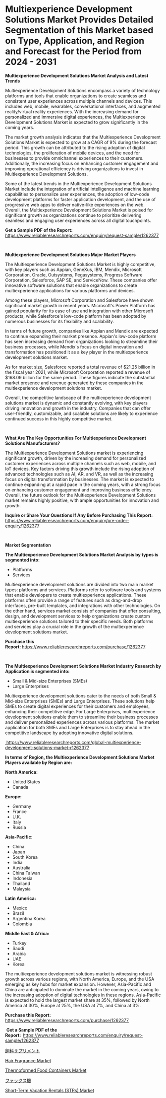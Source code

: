 <p><h1>Multiexperience Development Solutions Market Provides Detailed Segmentation of this Market based on Type, Application, and Region and Forecast for the Period from 2024 - 2031</h1></p><p><strong>Multiexperience Development Solutions Market Analysis and Latest Trends</strong></p>
<p><p>Multiexperience Development Solutions encompass a variety of technology platforms and tools that enable organizations to create seamless and consistent user experiences across multiple channels and devices. This includes web, mobile, wearables, conversational interfaces, and augmented reality/virtual reality experiences. With the increasing demand for personalized and immersive digital experiences, the Multiexperience Development Solutions Market is expected to grow significantly in the coming years.</p><p>The market growth analysis indicates that the Multiexperience Development Solutions Market is expected to grow at a CAGR of 9% during the forecast period. This growth can be attributed to the rising adoption of digital technologies, the proliferation of mobile devices, and the need for businesses to provide omnichannel experiences to their customers. Additionally, the increasing focus on enhancing customer engagement and improving operational efficiency is driving organizations to invest in Multiexperience Development Solutions.</p><p>Some of the latest trends in the Multiexperience Development Solutions Market include the integration of artificial intelligence and machine learning capabilities to personalize user experiences, the adoption of low-code development platforms for faster application development, and the use of progressive web apps to deliver native-like experiences on the web. Overall, the Multiexperience Development Solutions Market is poised for significant growth as organizations continue to prioritize delivering seamless and engaging user experiences across all digital touchpoints.</p></p>
<p><strong>Get a Sample PDF of the Report:&nbsp;</strong> <a href="https://www.reliableresearchreports.com/enquiry/request-sample/1262377">https://www.reliableresearchreports.com/enquiry/request-sample/1262377</a></p>
<p>&nbsp;</p>
<p><strong>Multiexperience Development Solutions Major Market Players</strong></p>
<p><p>The Multiexperience Development Solutions Market is highly competitive, with key players such as Appian, GeneXus, IBM, Mendix, Microsoft Corporation, Oracle, Outsystems, Pegasystems, Progress Software Corporation, Salesforce, SAP SE, and ServiceNow. These companies offer innovative software solutions that enable organizations to create multiexperience applications for various platforms and devices.</p><p>Among these players, Microsoft Corporation and Salesforce have shown significant market growth in recent years. Microsoft's Power Platform has gained popularity for its ease of use and integration with other Microsoft products, while Salesforce's low-code platform has been adopted by numerous businesses for its flexibility and scalability.</p><p>In terms of future growth, companies like Appian and Mendix are expected to continue expanding their market presence. Appian's low-code platform has seen increasing demand from organizations looking to streamline their business processes, while Mendix's focus on digital innovation and transformation has positioned it as a key player in the multiexperience development solutions market.</p><p>As for market size, Salesforce reported a total revenue of $21.25 billion in the fiscal year 2021, while Microsoft Corporation reported a revenue of $168.09 billion for the same period. These figures indicate the substantial market presence and revenue generated by these companies in the multiexperience development solutions market.</p><p>Overall, the competitive landscape of the multiexperience development solutions market is dynamic and constantly evolving, with key players driving innovation and growth in the industry. Companies that can offer user-friendly, customizable, and scalable solutions are likely to experience continued success in this highly competitive market.</p></p>
<p>&nbsp;</p>
<p><strong>What Are The Key Opportunities For Multiexperience Development Solutions Manufacturers?</strong></p>
<p><p>The Multiexperience Development Solutions market is experiencing significant growth, driven by the increasing demand for personalized customer experiences across multiple channels such as web, mobile, and IoT devices. Key factors driving this growth include the rising adoption of advanced technologies such as AI, AR, and VR, as well as the increasing focus on digital transformation by businesses. The market is expected to continue expanding at a rapid pace in the coming years, with a strong focus on enhancing customer engagement and improving business efficiency. Overall, the future outlook for the Multiexperience Development Solutions market remains highly positive, with ample opportunities for innovation and growth.</p></p>
<p><strong>Inquire or Share Your Questions If Any Before Purchasing This Report:</strong> <a href="https://www.reliableresearchreports.com/enquiry/pre-order-enquiry/1262377">https://www.reliableresearchreports.com/enquiry/pre-order-enquiry/1262377</a></p>
<p>&nbsp;</p>
<p><strong>Market Segmentation</strong></p>
<p><strong>The Multiexperience Development Solutions Market Analysis by types is segmented into:</strong></p>
<p><ul><li>Platforms</li><li>Services</li></ul></p>
<p><p>Multiexperience development solutions are divided into two main market types: platforms and services. Platforms refer to software tools and systems that enable developers to create multiexperience applications. These platforms often provide a range of features such as drag-and-drop interfaces, pre-built templates, and integrations with other technologies. On the other hand, services market consists of companies that offer consulting, design, and development services to help organizations create custom multiexperience solutions tailored to their specific needs. Both platforms and services play a crucial role in the growth of the multiexperience development solutions market.</p></p>
<p><strong>Purchase this Report:&nbsp;</strong><a href="https://www.reliableresearchreports.com/purchase/1262377">https://www.reliableresearchreports.com/purchase/1262377</a></p>
<p>&nbsp;</p>
<p><strong>The Multiexperience Development Solutions Market Industry Research by Application is segmented into:</strong></p>
<p><ul><li>Small & Mid-size Enterprises (SMEs)</li><li>Large Enterprises</li></ul></p>
<p><p>Multiexperience development solutions cater to the needs of both Small & Mid-size Enterprises (SMEs) and Large Enterprises. These solutions help SMEs to create digital experiences for their customers and employees, enhancing their competitive edge. For Large Enterprises, multiexperience development solutions enable them to streamline their business processes and deliver personalized experiences across various platforms. The market application for both SMEs and Large Enterprises is to stay ahead in the competitive landscape by adopting innovative digital solutions.</p></p>
<p><a href="https://www.reliableresearchreports.com/global-multiexperience-development-solutions-market-r1262377">&nbsp;https://www.reliableresearchreports.com/global-multiexperience-development-solutions-market-r1262377</a></p>
<p><strong>In terms of Region, the Multiexperience Development Solutions Market Players available by Region are:</strong></p>
<p>
    <p> <strong> North America: </strong>
        <ul>
            <li>United States</li>
            <li>Canada</li>
        </ul>
        </p> 
    <p> <strong> Europe: </strong>
        <ul>
            <li>Germany</li>
            <li>France</li>
            <li>U.K.</li>
            <li>Italy</li>
            <li>Russia</li>
        </ul>
        </p> 
    <p> <strong> Asia-Pacific: </strong>
        <ul>
            <li>China</li>
            <li>Japan</li>
            <li>South Korea</li>
            <li>India</li>
            <li>Australia</li>
            <li>China Taiwan</li>
            <li>Indonesia</li>
            <li>Thailand</li>
            <li>Malaysia</li>
        </ul>
        </p> 
    <p> <strong> Latin America: </strong>
        <ul>
            <li>Mexico</li>
            <li>Brazil</li>
            <li>Argentina Korea</li>
            <li>Colombia</li>
        </ul>
        </p> 
    <p> <strong> Middle East & Africa: </strong>
        <ul>
            <li>Turkey</li>
            <li>Saudi</li>
            <li>Arabia</li>
            <li>UAE</li>
            <li>Korea</li>
        </ul>
    </p>
    </p>
<p><p>The multiexperience development solutions market is witnessing robust growth across various regions, with North America, Europe, and the USA emerging as key hubs for market expansion. However, Asia-Pacific and China are anticipated to dominate the market in the coming years, owing to the increasing adoption of digital technologies in these regions. Asia-Pacific is expected to hold the largest market share at 35%, followed by North America at 30%, Europe at 25%, the USA at 7%, and China at 3%.</p></p>
<p><strong>Purchase this Report: </strong><a href="https://www.reliableresearchreports.com/purchase/1262377">https://www.reliableresearchreports.com/purchase/1262377</a></p>
<p>&nbsp;<strong>Get a Sample PDF of the Report:&nbsp;&nbsp;</strong><a href="https://www.reliableresearchreports.com/enquiry/request-sample/1262377">https://www.reliableresearchreports.com/enquiry/request-sample/1262377</a></p>
<p><strong></strong></p>
<p><p><a href="https://github.com/CieloStamm/Market-Research-Report-List-1/blob/main/565863362050.md">飼料サプリメント</a></p><p><a href="https://www.linkedin.com/pulse/hair-fragrancenbspmarket-focuses-market-share-size-projected-bicpc?trackingId=BEZkp6NRGcQDSpfDzkupJA%3D%3D">Hair Fragrance Market</a></p><p><a href="https://issuu.com/reportprime-2/docs/thermoformed-food-containers-market-size-2030.pptx">Thermoformed Food Containers Market</a></p><p><a href="https://github.com/nemesis2824/Market-Research-Report-List-1/blob/main/656496762049.md">ファックス機</a></p><p><a href="https://github.com/gamblestampleyjenny50m5sl6/Market-Research-Report-List-2/blob/main/short-term-vacation-rentals-strs-market.md">Short-Term Vacation Rentals (STRs) Market</a></p></p>